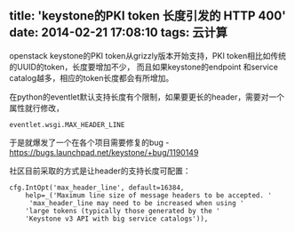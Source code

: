 title: 'keystone的PKI token 长度引发的 HTTP 400'
date: 2014-02-21 17:08:10
tags: 云计算
---

openstack keystone的PKI token从grizzly版本开始支持，PKI token相比如传统的UUID的token，长度要增加不少，
而且如果keystone的endpoint 和service catalog越多，相应的token长度都会有所增加。

在python的eventlet默认支持长度有个限制，如果要更长的header，需要对一个属性就行修改，

```
eventlet.wsgi.MAX_HEADER_LINE 
```

于是就爆发了一个在各个项目需要修复的bug - https://bugs.launchpad.net/keystone/+bug/1190149

社区目前采取的方式是让header的支持长度可配置：

```
cfg.IntOpt('max_header_line', default=16384,
    help=_('Maximum line size of message headers to be accepted. '
     'max_header_line may need to be increased when using '
    'large tokens (typically those generated by the '
    'Keystone v3 API with big service catalogs')),
```